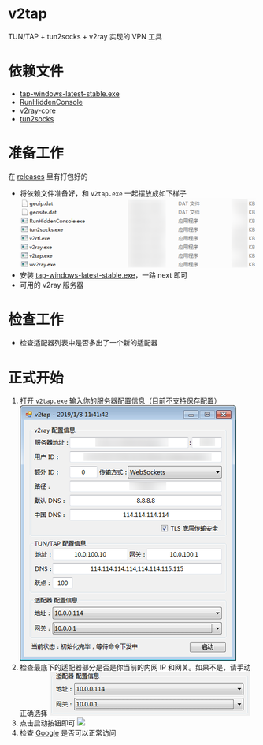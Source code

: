 # v2tap
TUN/TAP + tun2socks + v2ray 实现的 VPN 工具

# 依赖文件
- [tap-windows-latest-stable.exe](https://build.openvpn.net/downloads/releases/latest/tap-windows-latest-stable.exe)
- [RunHiddenConsole](https://redmine.lighttpd.net/attachments/660/RunHiddenConsole.zip)
- [v2ray-core](https://github.com/v2ray/v2ray-core/releases)
- [tun2socks](https://raw.githubusercontent.com/hacking001/v2tap/master/binaries/tun2socks.exe)

# 准备工作
在 [releases](https://github.com/hacking001/v2tap/releases) 里有打包好的
- 将依赖文件准备好，和 `v2tap.exe` 一起摆放成如下样子
![](Screenshots/One.png)
- 安装 [tap-windows-latest-stable.exe](https://build.openvpn.net/downloads/releases/latest/tap-windows-latest-stable.exe)，一路 next 即可
- 可用的 v2ray 服务器

# 检查工作
- 检查适配器列表中是否多出了一个新的适配器

# 正式开始
1. 打开 `v2tap.exe` 输入你的服务器配置信息（目前不支持保存配置）
![](Screenshots/Two.png)
2. 检查最底下的适配器部分是否是你当前的内网 IP 和网关。如果不是，请手动正确选择
![](Screenshots/Three.png)
3. 点击启动按钮即可
![](Screenshots/Four.png)
4. 检查 [Google](https://www.google.com/ncr) 是否可以正常访问